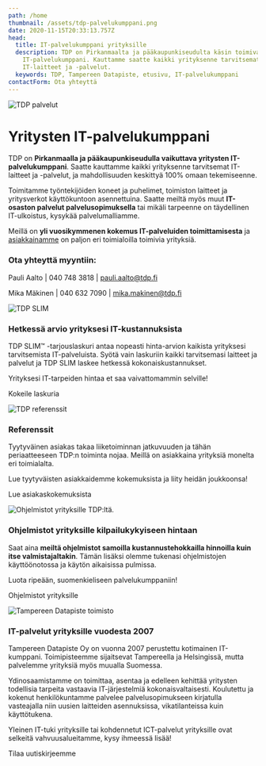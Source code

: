 ```yaml
---
path: /home
thumbnail: /assets/tdp-palvelukumppani.png
date: 2020-11-15T20:33:13.757Z
head:
  title: IT-palvelukumppani yrityksille
  description: TDP on Pirkanmaalta ja pääkaupunkiseudulta käsin toimiva yritysten
    IT-palvelukumppani. Kauttamme saatte kaikki yrityksenne tarvitsemat
    IT-laitteet ja -palvelut.
  keywords: TDP, Tampereen Datapiste, etusivu, IT-palvelukumppani
contactForm: Ota yhteyttä
---
```


<HeroBlock bgColor="brand" imageAlign="right">

<div className="HeroBlockImage">

![TDP palvelut](/assets/tdp-palvelukumppani.png)

</div>

<div className="HeroBlockContent">

# Yritysten IT-palvelukumppani

TDP on **Pirkanmaalla ja pääkaupunkiseudulla vaikuttava yritysten IT-palvelukumppani**. Saatte kauttamme kaikki yrityksenne tarvitsemat IT-laitteet ja -palvelut, ja mahdollisuuden keskittyä 100% omaan tekemiseenne. 

Toimitamme työntekijöiden koneet ja puhelimet, toimiston laitteet ja yritysverkot käyttökuntoon asennettuina. Saatte meiltä myös muut **IT-osaston palvelut palvelusopimuksella** tai mikäli tarpeenne on täydellinen IT-ulkoistus, kysykää palvelumalliamme.

Meillä on **yli vuosikymmenen kokemus IT-palveluiden toimittamisesta** ja [asiakkainamme](/referenssit) on paljon eri toimialoilla toimivia yrityksiä. 

### Ota yhteyttä myyntiin:

Pauli Aalto | 040 748 3818 | pauli.aalto@tdp.fi

Mika Mäkinen | 040 632 7090 | mika.makinen@tdp.fi

</div>

</HeroBlock>



<HeroBlock bgColor="light" imageAlign="right">

<div className="HeroBlockImage">

![TDP SLIM](/assets/tdp-slim-promo-light.jpg)

</div>

<div className="HeroBlockContent">

### Hetkessä arvio yrityksesi IT-kustannuksista

TDP SLIM™ -tarjouslaskuri antaa nopeasti hinta-arvion kaikista yrityksesi tarvitsemista IT-palveluista. Syötä vain laskuriin kaikki tarvitsemasi laitteet ja palvelut ja TDP SLIM laskee hetkessä kokonaiskustannukset. 

Yrityksesi IT-tarpeiden hintaa et saa vaivattomammin selville!

<CallToAction bgColor="brand" url="/tdp-slim" align="center">Kokeile laskuria</CallToAction>

</div>

</HeroBlock>



<HeroBlock bgColor="brand" imageAlign="left">

<div className="HeroBlockImage">

![TDP referenssit](/assets/tdp-asiakasreferenssit.png)

</div>

<div className="HeroBlockContent">

### Referenssit

Tyytyväinen asiakas takaa liiketoiminnan jatkuvuuden ja tähän periaatteeseen TDP:n toiminta nojaa. Meillä on asiakkaina yrityksiä monelta eri toimialalta. 

Lue tyytyväisten asiakkaidemme kokemuksista ja liity heidän joukkoonsa!

<CallToAction bgColor="dark" url="/referenssit" align="center">Lue asiakaskokemuksista</CallToAction>

</div>

</HeroBlock>



<HeroBlock bgColor="light" imageAlign="right">

<div className="HeroBlockImage">

![Ohjelmistot yrityksille TDP:ltä.](/assets/ota-yhteytta-myynti-tinified.png)

</div>

<div className="HeroBlockContent">

### O﻿hjelmistot yrityksille kilpailukykyiseen hintaan

Saat aina **meiltä ohjelmistot samoilla kustannustehokkailla hinnoilla kuin itse valmistajaltakin**. Tämän lisäksi olemme tukenasi ohjelmistojen käyttöönotossa ja käytön aikaisissa pulmissa. 

Luota ripeään, suomenkieliseen palvelukumppaniin!

<CallToAction bgColor="brand" url="/ohjelmistot" align="center">Ohjelmistot yrityksille</CallToAction>

</div>

</HeroBlock>


<LatestPosts maxNumberOfPosts="2" title="Ajankohtaista"/>


<HeroBlock bgColor="lightest" imageAlign="left">

<div className="HeroBlockImage">

![Tampereen Datapiste toimisto](/assets/etusivu-1280x800.jpg)

</div>

<div className="HeroBlockContent">

### IT-palvelut yrityksille vuodesta 2007

Tampereen Datapiste Oy on vuonna 2007 perustettu kotimainen IT-kumppani. Toimipisteemme sijaitsevat Tampereella ja Helsingissä, mutta palvelemme yrityksiä myös muualla Suomessa.

Ydinosaamistamme on toimittaa, asentaa ja edelleen kehittää yritysten todellisia tarpeita vastaavia IT-järjestelmiä kokonaisvaltaisesti. Koulutettu ja kokenut henkilökuntamme palvelee palvelusopimukseen kirjatulla vasteajalla niin uusien laitteiden asennuksissa, vikatilanteissa kuin käyttötukena. 

YIeinen IT-tuki yrityksille tai kohdennetut ICT-palvelut yrityksille ovat selkeitä vahvuusalueitamme, kysy ihmeessä lisää!

<CallToAction bgColor="brand" url="https://bit.ly/3zsDs3q" align="center">Tilaa uutiskirjeemme</CallToAction>

</div>

</HeroBlock>


<Cards cardsPerRow="3" cards='[{"title":"IT-laitteet yrityksille","content":"Oletko hankkimassa yrityksellesi tietokoneita tai muita IT-laitteita? Pyydä aina tarjous myös meiltä!","link":"/it-laitteet/","linkText":"Lue lisää","bgColor":"lightest","linkBgColor":"brand"},{"title":"IT-palvelut yrityksille","content":"On hakusi sitten vaikka IT-palvelut Helsinki tai IT-palvelut Tampere, tarjoamme saman toimivan palvelumallimme joka kaupunkiin.","linkText":"Lue lisää","link":"/it-palvelut/","bgColor":"lightest","linkBgColor":"brand"},{"title":"Uuden yrittäjän palvelut","content":"Mitä uusi yrityksesi tarvitsee? Saat kauttamme domainit, sähköpostit, liiketoimintasovellukset ja muut IT-palvelut.","link":"/uusi-yrittaja/","linkText":"Lue lisää","bgColor":"lightest","linkBgColor":"brand"}]' />